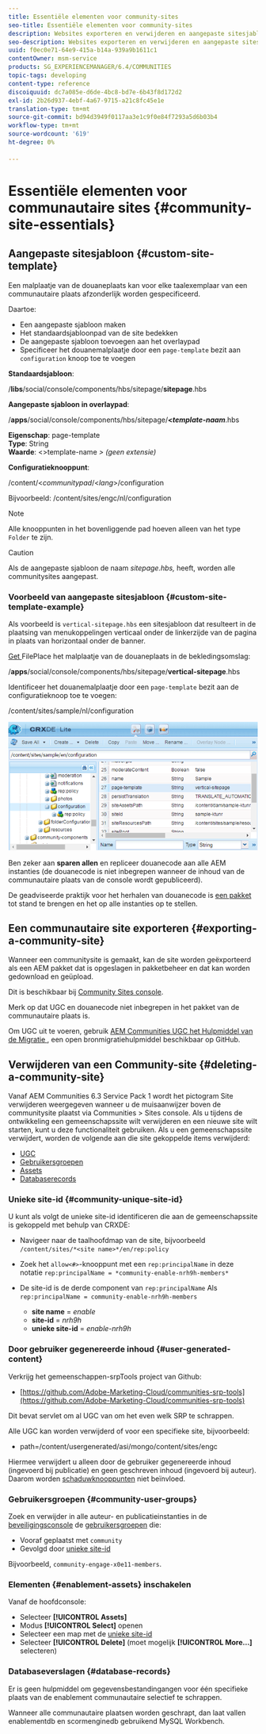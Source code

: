 ```yaml
---
title: Essentiële elementen voor community-sites
seo-title: Essentiële elementen voor community-sites
description: Websites exporteren en verwijderen en aangepaste sitesjablonen maken
seo-description: Websites exporteren en verwijderen en aangepaste sitesjablonen maken
uuid: f0ec0e71-64e9-415a-b14a-939a9b1611c1
contentOwner: msm-service
products: SG_EXPERIENCEMANAGER/6.4/COMMUNITIES
topic-tags: developing
content-type: reference
discoiquuid: dc7a085e-d6de-4bc8-bd7e-6b43f8d172d2
exl-id: 2b26d937-4ebf-4a67-9715-a21c8fc45e1e
translation-type: tm+mt
source-git-commit: bd94d3949f0117aa3e1c9f0e84f7293a5d6b03b4
workflow-type: tm+mt
source-wordcount: '619'
ht-degree: 0%

---
```


# Essentiële elementen voor communautaire sites {#community-site-essentials}

## Aangepaste sitesjabloon {#custom-site-template}

Een malplaatje van de douaneplaats kan voor elke taalexemplaar van een communautaire plaats afzonderlijk worden gespecificeerd.

Daartoe:

* Een aangepaste sjabloon maken
* Het standaardsjabloonpad van de site bedekken
* De aangepaste sjabloon toevoegen aan het overlaypad
* Specificeer het douanemalplaatje door een `page-template` bezit aan `configuration` knoop toe te voegen

**Standaardsjabloon**:

/**libs**/social/console/components/hbs/sitepage/**sitepage**.hbs

**Aangepaste sjabloon in overlaypad**:

/**apps**/social/console/components/hbs/sitepage/**&lt;*template-naam***.hbs

**Eigenschap**: page-template\
**Type**: String\
**Waarde**:  &lt;>template-name *> (geen extensie)*

**Configuratieknooppunt**:

/content/&lt;*communitypad*/&lt;*lang*>/configuration

Bijvoorbeeld: /content/sites/engc/nl/configuration

>[!NOTE]
>
>Alle knooppunten in het bovenliggende pad hoeven alleen van het type `Folder` te zijn.

>[!CAUTION]
>
>Als de aangepaste sjabloon de naam *sitepage.hbs,* heeft, worden alle communitysites aangepast.

### Voorbeeld van aangepaste sitesjabloon {#custom-site-template-example}

Als voorbeeld is `vertical-sitepage.hbs` een sitesjabloon dat resulteert in de plaatsing van menukoppelingen verticaal onder de linkerzijde van de pagina in plaats van horizontaal onder de banner.

[Get ](assets/vertical-sitepage.hbs)
FilePlace het malplaatje van de douaneplaats in de bekledingsomslag:

/**apps**/social/console/components/hbs/sitepage/**vertical-sitepage**.hbs

Identificeer het douanemalplaatje door een `page-template` bezit aan de configuratieknoop toe te voegen:

/content/sites/sample/nl/configuration

![chlimage_1-80](assets/chlimage_1-80.png)

Ben zeker aan **sparen allen** en repliceer douanecode aan alle AEM instanties (de douanecode is niet inbegrepen wanneer de inhoud van de communautaire plaats van de console wordt gepubliceerd).

De geadviseerde praktijk voor het herhalen van douanecode is [een pakket ](../../help/sites-administering/package-manager.md#creating-a-new-package) tot stand te brengen en het op alle instanties op te stellen.

## Een communautaire site exporteren {#exporting-a-community-site}

Wanneer een communitysite is gemaakt, kan de site worden geëxporteerd als een AEM pakket dat is opgeslagen in pakketbeheer en dat kan worden gedownload en geüpload.

Dit is beschikbaar bij [Community Sites console](sites-console.md#exporting-the-site).

Merk op dat UGC en douanecode niet inbegrepen in het pakket van de communautaire plaats is.

Om UGC uit te voeren, gebruik [AEM Communities UGC het Hulpmiddel van de Migratie ](https://github.com/Adobe-Marketing-Cloud/communities-ugc-migration), een open bronmigratiehulpmiddel beschikbaar op GitHub.

## Verwijderen van een Community-site {#deleting-a-community-site}

Vanaf AEM Communities 6.3 Service Pack 1 wordt het pictogram Site verwijderen weergegeven wanneer u de muisaanwijzer boven de communitysite plaatst via Communities > Sites console. Als u tijdens de ontwikkeling een gemeenschapssite wilt verwijderen en een nieuwe site wilt starten, kunt u deze functionaliteit gebruiken. Als u een gemeenschapssite verwijdert, worden de volgende aan die site gekoppelde items verwijderd:

* [UGC](#user-generated-content)
* [Gebruikersgroepen](#community-user-groups)
* [Assets](#enablement-assets)
* [Databaserecords](#database-records)

### Unieke site-id {#community-unique-site-id}

U kunt als volgt de unieke site-id identificeren die aan de gemeenschapssite is gekoppeld met behulp van CRXDE:

* Navigeer naar de taalhoofdmap van de site, bijvoorbeeld `/content/sites/*<site name>*/en/rep:policy`

* Zoek het `allow<#>`-knooppunt met een `rep:principalName` in deze notatie `rep:principalName = *community-enable-nrh9h-members*`

* De site-id is de derde component van `rep:principalName`
Als 
`rep:principalName = community-enable-nrh9h-members`

   * **site name** =  *enable*
   * **site-id** =  *nrh9h*
   * **unieke site-id** =  *enable-nrh9h*

### Door gebruiker gegenereerde inhoud {#user-generated-content}

Verkrijg het gemeenschappen-srpTools project van Github:

* [https://github.com/Adobe-Marketing-Cloud/communities-srp-tools](https://github.com/Adobe-Marketing-Cloud/communities-srp-tools)

Dit bevat servlet om al UGC van om het even welk SRP te schrappen.

Alle UGC kan worden verwijderd of voor een specifieke site, bijvoorbeeld:

* path=/content/usergenerated/asi/mongo/content/sites/engc

Hiermee verwijdert u alleen door de gebruiker gegenereerde inhoud (ingevoerd bij publicatie) en geen geschreven inhoud (ingevoerd bij auteur). Daarom worden [schaduwknooppunten](srp.md#shadownodes) niet beïnvloed.

### Gebruikersgroepen {#community-user-groups}

Zoek en verwijder in alle auteur- en publicatieinstanties in de [beveiligingsconsole](../../help/sites-administering/security.md) de [gebruikersgroepen](users.md) die:

* Vooraf geplaatst met `community`
* Gevolgd door [unieke site-id](#community-unique-site-id)

Bijvoorbeeld, `community-engage-x0e11-members`.

### Elementen {#enablement-assets} inschakelen

Vanaf de hoofdconsole:

* Selecteer **[!UICONTROL Assets]**
* Modus **[!UICONTROL Select]** openen
* Selecteer een map met de [unieke site-id](#community-unique-site-id)
* Selecteer **[!UICONTROL Delete]** (moet mogelijk **[!UICONTROL More...]** selecteren)

### Databaseverslagen {#database-records}

Er is geen hulpmiddel om gegevensbestandingangen voor één specifieke plaats van de enablement communautaire selectief te schrappen.

Wanneer alle communautaire plaatsen worden geschrapt, dan laat vallen enablementdb en scormenginedb gebruikend MySQL Workbench.
